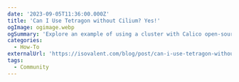 ```yaml
---
date: '2023-09-05T11:36:00.000Z'
title: 'Can I Use Tetragon without Cilium? Yes!'
ogImage: ogimage.webp
ogSummary: 'Explore an example of using a cluster with Calico open-source configured, and Tetragon installed to dive into process events'
categories:
  - How-To
externalUrl: 'https://isovalent.com/blog/post/can-i-use-tetragon-without-cilium-yes/'
tags:
  - Community
---
```


